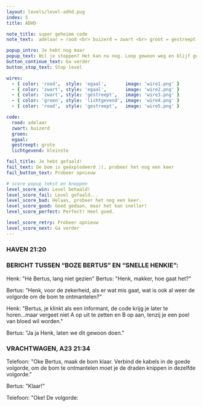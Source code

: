 ```yaml
---
layout: levels/level-adhd.pug
index: 5
title: ADHD

note_title: super geheime code
note_text:  adelaar = rood <br> buizerd = zwart <br> groot = gestreept <br> die groene is de kleinste

popup_intro: Je hebt nog maar
popup_text: Wil je stoppen? Het kan nu nog. Loop gewoon weg en blijf gespaard.
button_continue_text: Ga verder
button_stop_text: Stop level

wires:
  - { color: 'rood',  style: 'egaal',       image: 'wire1.png' }
  - { color: 'zwart', style: 'egaal',       image: 'wire2.png' }
  - { color: 'zwart', style: 'gestreept',   image: 'wire3.png' }
  - { color: 'groen', style: 'lichtgevend', image: 'wire4.png' }
  - { color: 'rood',  style: 'gestreept',   image: 'wire5.png' }

code:
  rood: adelaar
  zwart: buizerd
  groen:  
  egaal:  
  gestreept: grote
  lichtgevend: kleinste

fail_title: Je hebt gefaald!
fail_text: De bom is geëxplodeerd :(, probeer het nog een keer
fail_button_text: Probeer opnieuw

# score popup tekst en knoppen
level_score_win: Level behaald!
level_score_fail: Level gefaald...
level_score_bad: Helaas, probeer het nog een keer.
level_score_good: Goed gedaan, maar het kan sneller!
level_score_perfect: Perfect! Heel goed.

level_score_retry: Probeer opnieuw
level_score_next: Ga verder
---
```


### HAVEN 21:20

### BERICHT TUSSEN “BOZE BERTUS” EN “SNELLE HENKIE”:

Henk: "Hé Bertus, lang niet gezien"
Bertus: "Henk, makker, hoe gaat het?"

Bertus: "Henk, voor de zekerheid, als er wat mis gaat, wat is ook al weer de volgorde om de bom te ontmantelen?"

Henk: "Bertus, je klinkt als een informant, de code krijg je later te horen...maar vergeet niet A op uit te zetten en B op aan, tenzij je een poel van bloed wil worden."

Bertus: "Ja ja Henk, laten we dit gewoon doen."

### VRACHTWAGEN, A23 21:34

Telefoon: "Oke Bertus, maak de bom klaar. Verbind de kabels in de goede volgorde, om de bom te ontmantelen moet je de draden knippen in dezelfde volgorde."

Bertus: "Klaar!"

Telefoon: "Oke! De volgorde: 